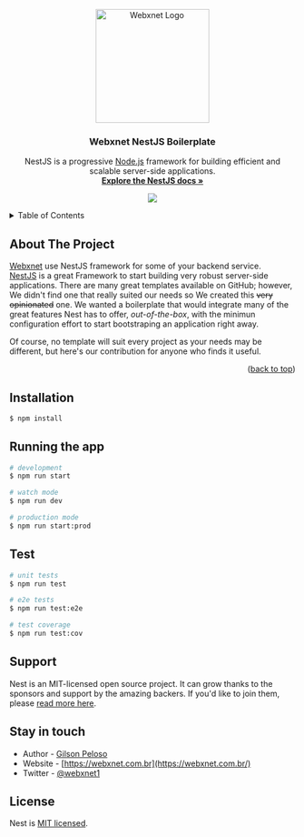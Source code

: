 <div id="top"></div>
<!-- PROJECT SHIELDS -->
<!--
*** We are using markdown "reference style" links for readability.
*** Reference links are enclosed in brackets [ ] instead of parentheses ( ).
*** See the bottom of this document for the declaration of the reference variables
*** for contributors-url, forks-url, etc. This is an optional, concise syntax you may use.
*** https://www.markdownguide.org/basic-syntax/#reference-style-links
-->
<!-- [![Contributors][contributors-shield]][contributors-url]
[![Forks][forks-shield]][forks-url]
[![Stargazers][stars-shield]][stars-url]
[![Issues][issues-shield]][issues-url]
[![MIT License][license-shield]][license-url] -->



<!-- PROJECT LOGO -->
<p align="center">
  <a href="http://webxnet.com.br/" target="blank"><img src="https://webxnet.com.br/webxnet.svg" width="200" alt="Webxnet Logo" /></a>
  
</p>
<h3 align="center">Webxnet NestJS Boilerplate</h3>
  <p align="center">NestJS is a progressive <a href="http://nodejs.org" target="_blank">Node.js</a> framework for building efficient and scalable server-side applications.
  <br />
  <a href="https://docs.nestjs.com/"><strong>Explore the NestJS docs »</strong></a>
  </p>


<p align="center">
<a href="https://twitter.com/webxnet1" target="_blank"><img src="https://img.shields.io/twitter/follow/webxnet.svg?style=social&label=Follow"></a>
</p>
 

<!-- TABLE OF CONTENTS -->
<details>
  <summary>Table of Contents</summary>
  <ol>
    <li>
      <a href="#about-the-project">About the project</a>
      <ul>
        <li><a href="#built-with">Built With</a></li>
      </ul>
    </li>
    <li><a href="#features">Features</a></li>
    <li><a href="#folder-structure">Folder Structure</a></li>
    <li>
      <a href="#getting-started">Getting Started</a>
      <ul>
        <li><a href="#prerequisites">Prerequisites</a></li>
        <li><a href="#installation">Installation</a></li>
      </ul>
    </li>
    <li><a href="#roadmap">Roadmap</a></li>
    <li><a href="#contributing">Contributing</a></li>
    <li><a href="#license">License</a></li>
  </ol>
</details>


<!-- ABOUT THE PROJECT -->
## About The Project

[Webxnet](https://github.com/webxnet/wxn-nestjs-boilerplate) use NestJS framework for some of your backend service.
<br />
[NestJS](https://nestjs.com/) is a great Framework to start building very robust server-side applications. There are many great templates available on GitHub; however, We didn't find one that really suited our needs so We created this ~~very opinionated~~ one. We wanted a boilerplate that would integrate many of the great features Nest has to offer, _out-of-the-box_, with the minimun configuration effort to start bootstraping an application right away.

Of course, no template will suit every project as your needs may be different, but here's our contribution for anyone who finds it useful.

<p align="right">(<a href="#top">back to top</a>)</p>




## Installation

```bash
$ npm install
```

## Running the app

```bash
# development
$ npm run start

# watch mode
$ npm run dev

# production mode
$ npm run start:prod
```

## Test

```bash
# unit tests
$ npm run test

# e2e tests
$ npm run test:e2e

# test coverage
$ npm run test:cov
```

## Support

Nest is an MIT-licensed open source project. It can grow thanks to the sponsors and support by the amazing backers. If you'd like to join them, please [read more here](https://docs.nestjs.com/support).

## Stay in touch

- Author - [Gilson Peloso](https://github.com/gilsonricardopeloso/)
- Website - [https://webxnet.com.br](https://webxnet.com.br/)
- Twitter - [@webxnet1](https://twitter.com/webxnet1)

## License

Nest is [MIT licensed](LICENSE).
